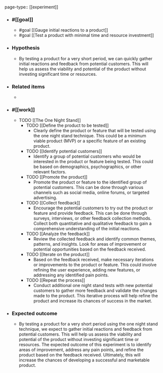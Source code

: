 page-type:: [[experiment]]



  - ### #[[goal]]
    - #goal [[Gauge initial reactions to a product]]
    - #goal [[Test a product with minimal time and resource investment]]
  - ### Hypothesis
    - By testing a product for a very short period, we can quickly gather initial reactions and feedback from potential customers. This will help us assess the viability and potential of the product without investing significant time or resources.
  - ### Related items
    - 
  - ### #[[work]]
    - TODO [[The One Night Stand]]
      - TODO [[Define the product to be tested]]
        - Clearly define the product or feature that will be tested using the one night stand technique. This could be a minimum viable product (MVP) or a specific feature of an existing product.
      - TODO [[Identify potential customers]]
        - Identify a group of potential customers who would be interested in the product or feature being tested. This could be based on demographics, psychographics, or other relevant factors.
      - TODO [[Promote the product]]
        - Promote the product or feature to the identified group of potential customers. This can be done through various channels such as social media, online forums, or targeted advertising.
      - TODO [[Collect feedback]]
        - Encourage the potential customers to try out the product or feature and provide feedback. This can be done through surveys, interviews, or other feedback collection methods. Collect both quantitative and qualitative feedback to gain a comprehensive understanding of the initial reactions.
      - TODO [[Analyze the feedback]]
        - Review the collected feedback and identify common themes, patterns, and insights. Look for areas of improvement or potential opportunities based on the feedback received.
      - TODO [[Iterate on the product]]
        - Based on the feedback received, make necessary iterations or improvements to the product or feature. This could involve refining the user experience, adding new features, or addressing any identified pain points.
      - TODO [[Repeat the process]]
        - Conduct additional one night stand tests with new potential customers to gather more feedback and validate the changes made to the product. This iterative process will help refine the product and increase its chances of success in the market.
  - ### Expected outcome
    - By testing a product for a very short period using the one night stand technique, we expect to gather initial reactions and feedback from potential customers. This will help us assess the viability and potential of the product without investing significant time or resources. The expected outcome of this experiment is to identify areas of improvement, address any pain points, and refine the product based on the feedback received. Ultimately, this will increase the chances of developing a successful and marketable product.

